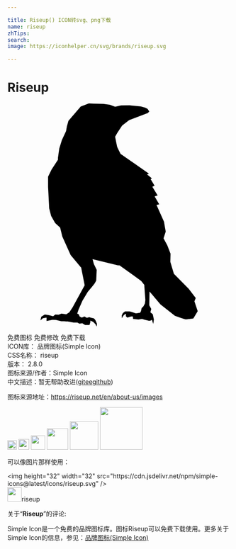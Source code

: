 ```yaml
---

title: Riseup() ICON转svg、png下载
name: riseup
zhTips: 
search: 
image: https://iconhelper.cn/svg/brands/riseup.svg

---
```


# Riseup  <small style="font-size: 60%;font-weight: 100"></small>

<div id="svg" class="svg-wrap">
<svg role="img" viewBox="0 0 24 24" xmlns="http://www.w3.org/2000/svg"><title>Riseup icon</title><path d="M12.165 5.427s-.353-.685-.377-.78a82.888 82.888 0 0 1-.212-1.061l.236-.425.518-.779.753-.59.189-.07 1.813-.685.165-.165-.188-.284-.26-.141-.475-.122-1.19-.122-.925.01-.636.141-.565-.212-.707-.094L9.268.024 8.75 0l-.872.33L6.56 1.864l-.165.59-.094.52-.448.967-.283.92-.14.992v.212l-.684 1.038-.377.78V8.99l.118 2.29.212.826.424.755.542.495.235.968.895 1.982 1.06 1.275.07.07.377 1.912-1.295 2.36-.353.543-.33.213-.518-.071-.306.118-.353-.023-.236.188-.447-.118-.448-.07-.377.235-.094.401.26-.236.4-.07v.377l.635-.142.354.023.612.142s.542.023.636.023c.094 0 .66.118.66.118h.423l.212.118.306-.047.307.189h.47l.095-.307v-.165l.306.141.235.236.142.26.023-.307-.165-.377s-.117-.213-.212-.213c-.094 0-.447-.118-.447-.118l-.26.071-.258-.142-.283.119-.235-.119-.094-.235-.165-.071.141-.425.424-.968.565-.944.495-.59.188-.236s.236-.354.236-.448c0-.095.047-1.086.047-1.086l-.306-.637-.142-.52 2.732.662h.165l2.332 1.675.33.425.117 1.628-.047.378-.165.307-.188.188-.07.331-.095.165-.448.071-.423-.141-.26-.071h-.494l-.236.188-.117.26.023.283.141-.26.165-.165.142-.023-.024.236.165.142.4-.118h.189l.023.26.566.07.4-.07.306.094.448.118.164-.023.142-.094.141.448.07-.472-.117-.566-.26-.213.095-.354-.212-.401.024-1.487 1.177 1.393 1.555 1.227s1.06.377 1.154.377c.094 0 .824-.094.824-.094l.471-.778-.353-1.062.141-.355-.754-.99-1.596-1.626-.382-1.277.024-.874-.354-.92-.4-.732.235-.731-.188-1.062-.803-1.808.297-.05-.498-.862.323-.103-.569-.927.24-.128-.427-.7.14-.078-.516-.418.188-.098-1.342-.94z"/></svg>
</div>
<detail full-name='riseup'></detail>

<div class="detail-page">
<p>
<span><span class="badge-success badge">免费图标</span> <span class="badge-success badge">免费修改</span>  <span class="badge-success badge">免费下载</span> </span>
<br/>
<span>
ICON库：
<span class="badge-secondary badge">品牌图标(Simple Icon)</span> 
</span>
<br/>
<span>
CSS名称：
<span class="badge-secondary badge">riseup</span> 
</span>

<br/>
<span>
版本：
<span class="badge-secondary badge">2.8.0</span> 
</span>
<br/>
<span>图标来源/作者：<span class="badge-light badge">Simple Icon</span></span> 
<br/>
<span class="zh-detail">中文描述：暂无<span class="help-link"><span>帮助改进</span>(<a href="https://gitee.com/liuwave/icon-helper/edit/master/json/brands/riseup.json" target="_blank" rel="noopener noreferrer">gitee</a><a href="https://github.com/liuwave/icon-helper/edit/master/json/brands/riseup.json" target="_blank" rel="noopener noreferrer">github</a></span>)</span><br/>
</p>
</div><div class="description description alert alert-light"><p>图标来源地址：<a href="https://riseup.net/en/about-us/images" target="_blank" rel="noopener noreferrer">https://riseup.net/en/about-us/images</a></p></div>
<div class="alert alert-dark">
<img height="21" width="21" src="https://cdn.jsdelivr.net/npm/simple-icons@latest/icons/riseup.svg" />
<img height="24" width="24" src="https://cdn.jsdelivr.net/npm/simple-icons@latest/icons/riseup.svg" />
<img height="32" width="32" src="https://cdn.jsdelivr.net/npm/simple-icons@latest/icons/riseup.svg" />
<img height="48" width="48" src="https://cdn.jsdelivr.net/npm/simple-icons@latest/icons/riseup.svg" />
<img height="64" width="64" src="https://cdn.jsdelivr.net/npm/simple-icons@latest/icons/riseup.svg" />
<img height="96" width="96" src="https://cdn.jsdelivr.net/npm/simple-icons@latest/icons/riseup.svg" />

</div>
<div>
  <p>可以像图片那样使用：    
  </p>
  <div class="alert alert-primary" style="font-size: 14px">
    &lt;img height="32" width="32" src="https://cdn.jsdelivr.net/npm/simple-icons@latest/icons/riseup.svg" /&gt;
    <copy-btn content='<img height="32" width="32" src="https://cdn.jsdelivr.net/npm/simple-icons@latest/icons/riseup.svg" />'></copy-btn>
  </div>
  <div class="alert alert-secondary">
    <img height="32" width="32" src="https://cdn.jsdelivr.net/npm/simple-icons@latest/icons/riseup.svg" />riseup
    <copy-btn content="riseup" btn-title="复制图标名称"></copy-btn>
  </div>
</div>
<div class="icon-detail__container">
<p>关于“<b>Riseup</b>”的评论:</p>
</div>
<Vssue title="关于“Riseup”的评论" />
<div><p>Simple Icon是一个免费的品牌图标库。图标Riseup可以免费下载使用。更多关于  Simple Icon的信息，参见：<a target="_blank" href="https://iconhelper.cn/brands.html">品牌图标(Simple Icon)</a>
</p></div>
